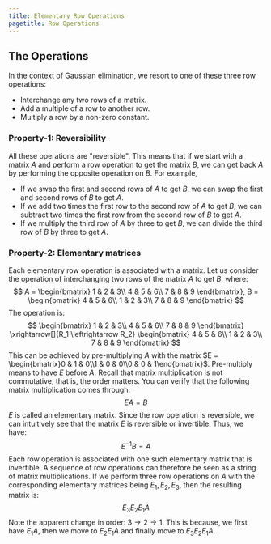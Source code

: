 ```yaml
---
title: Elementary Row Operations
pagetitle: Row Operations
---
```


## The Operations

In the context of Gaussian elimination, we resort to one of these three row operations:

- Interchange any two rows of a matrix.
- Add a multiple of a row to another row.
- Multiply a row by a non-zero constant.



### Property-1: Reversibility

All these operations are "reversible". This means that if we start with a matrix $A$ and perform a row operation to get the matrix $B$, we can get back $A$ by performing the opposite operation on $B$. For example, 

- If we swap the first and second rows of $A$ to get $B$, we can swap the first and second rows of $B$ to get $A$.
- If we add two times the first row to the second row of $A$ to get $B$, we can subtract two times the first row from the second row of $B$ to get $A$.
- If we multiply the third row of $A$ by three to get $B$, we can divide the third row of $B$ by three to get $A$.



### Property-2: Elementary matrices

Each elementary row operation is associated with a matrix. Let us consider the operation of interchanging two rows of the matrix $A$ to get $B$, where:
$$
A = \begin{bmatrix}
1 & 2 & 3\\
4 & 5 & 6\\
7 & 8 & 9
\end{bmatrix}, B = \begin{bmatrix}
4 & 5 & 6\\
1 & 2 & 3\\
7 & 8 & 9
\end{bmatrix}
$$
The operation is:
$$
\begin{bmatrix}
1 & 2 & 3\\
4 & 5 & 6\\
7 & 8 & 9
\end{bmatrix} \xrightarrow[]{R_1 \leftrightarrow R_2} \begin{bmatrix}
4 & 5 & 6\\
1 & 2 & 3\\
7 & 8 & 9
\end{bmatrix}
$$
This can be achieved by pre-multiplying $A$ with the matrix $E = \begin{bmatrix}0 & 1 & 0\\1 & 0 & 0\\0 & 0 & 1\end{bmatrix}$. Pre-multiply means to have $E$ before $A$. Recall that matrix multiplication is not commutative, that is, the order matters. You can verify that the following matrix multiplication comes through:
$$
EA = B
$$
$E$ is called an elementary matrix. Since the row operation is reversible, we can intuitively see that the matrix $E$ is reversible or invertible. Thus, we have:
$$
E^{-1} B = A
$$
Each row operation is associated with one such elementary matrix that is invertible. A sequence of row operations can therefore be seen as a string of matrix multiplications. If we perform three row operations on $A$ with the corresponding elementary matrices being $E_1, E_2, E_3$, then the resulting matrix is:
$$
E_3 E_2 E_1 A
$$
Note the apparent change in order: $3 \rightarrow 2 \rightarrow 1$. This is because, we first have $E_1A$, then we move to $E_2E_1A$ and finally move to $E_3 E_2 E_1 A$.
